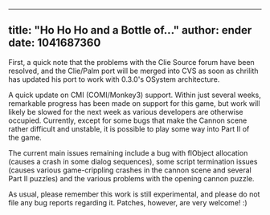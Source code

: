 
---
title: "Ho Ho Ho and a Bottle of..."
author: ender
date: 1041687360
---

First, a quick note that the problems with the Clie Source forum have been resolved, and the Clie/Palm port will be merged into CVS as soon as chrilith has updated his port to work with 0.3.0's OSystem architecture.  
  
A quick update on CMI (COMI/Monkey3) support. Within just several weeks, remarkable progress has been made on support for this game, but work will likely be slowed for the next week as various developers are otherwise occupied. Currently, except for some bugs that make the Cannon scene rather difficult and unstable, it is possible to play some way into Part II of the game.  
  
The current main issues remaining include a bug with flObject allocation (causes a crash in some dialog sequences), some script termination issues (causes various game-crippling crashes in the cannon scene and several Part II puzzles) and the various problems with the opening cannon puzzle.  
  
As usual, please remember this work is still experimental, and please do not file any bug reports regarding it. Patches, however, are very welcome! :)
